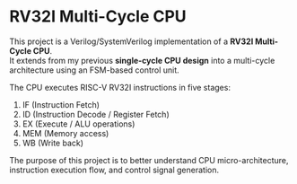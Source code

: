 # RV32I Multi-Cycle CPU

This project is a Verilog/SystemVerilog implementation of a **RV32I Multi-Cycle CPU**.  
It extends from my previous **single-cycle CPU design** into a multi-cycle architecture using an FSM-based control unit.

The CPU executes RISC-V RV32I instructions in five stages:
1. IF (Instruction Fetch)
2. ID (Instruction Decode / Register Fetch)
3. EX (Execute / ALU operations)
4. MEM (Memory access)
5. WB (Write back)

The purpose of this project is to better understand CPU micro-architecture, instruction execution flow, and control signal generation.
